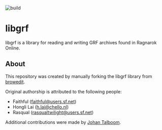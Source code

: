 ![build](https://github.com/cmbasnett/libgrf/workflows/build/badge.svg)

# libgrf
libgrf is a library for reading and writing GRF archives found in Ragnarok Online.


## About
This repository was created by manually forking the libgrf library from [browedit](https://github.com/Borf/browedit).

Original authorship is attributed to the following people:
* Faithful (faithful@users.sf.net)
* Hongli Lai (h.lai@chello.nl)
* Rasqual (rasqualtwilight@users.sf.net)

Additional contributions were made by [Johan Talboom](https://github.com/Borf).
